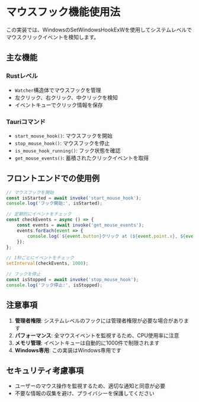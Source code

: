 # マウスフック機能使用法

この実装では、WindowsのSetWindowsHookExWを使用してシステムレベルでマウスクリックイベントを検知します。

## 主な機能

### Rustレベル

- `Watcher`構造体でマウスフックを管理
- 左クリック、右クリック、中クリックを検知
- イベントキューでクリック情報を保存

### Tauriコマンド

- `start_mouse_hook()`: マウスフックを開始
- `stop_mouse_hook()`: マウスフックを停止
- `is_mouse_hook_running()`: フック状態を確認
- `get_mouse_events()`: 蓄積されたクリックイベントを取得

## フロントエンドでの使用例

```javascript
// マウスフックを開始
const isStarted = await invoke('start_mouse_hook');
console.log('フック開始:', isStarted);

// 定期的にイベントをチェック
const checkEvents = async () => {
    const events = await invoke('get_mouse_events');
    events.forEach(event => {
        console.log(`${event.button}クリック at (${event.point.x}, ${event.point.y})`);
    });
};

// 1秒ごとにイベントをチェック
setInterval(checkEvents, 1000);

// フックを停止
const isStopped = await invoke('stop_mouse_hook');
console.log('フック停止:', isStopped);
```

## 注意事項

1. **管理者権限**: システムレベルのフックには管理者権限が必要な場合があります
2. **パフォーマンス**: 全マウスイベントを監視するため、CPU使用率に注意
3. **メモリ管理**: イベントキューは自動的に1000件で制限されます
4. **Windows専用**: この実装はWindows専用です

## セキュリティ考慮事項

- ユーザーのマウス操作を監視するため、適切な通知と同意が必要
- 不要な情報の収集を避け、プライバシーを保護してください
